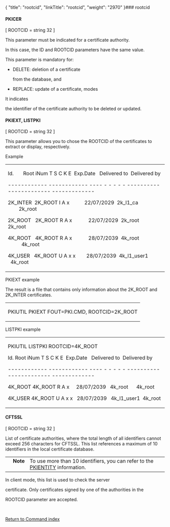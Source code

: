 {
    "title": "rootcid",
    "linkTitle": "rootcid",
    "weight": "2970"
}### <span id="rootcid"></span>rootcid

#### PKICER  

\[ ROOTCID = string 32 \]

This parameter must be indicated for a certificate authority.
In this case, the ID and ROOTCID parameters have the same value.

This parameter is mandatory for:

-   DELETE: deletion of a certificate
    from the database, and
-   REPLACE: update of a certificate, modes

It indicates
the identifier of the certificate authority to be deleted or updated.

#### PKIEXT, LISTPKI

\[ ROOTCID = string 32 \]

This parameter allows you to chose the ROOTCID of the certificates to extract or display, respectively.

Example

<table cellspacing="0">
   <col/>
   <tbody>
      <tr>
         <td>
            <p>Id.                Root         iNum T S C K E  Exp.Date    Delivered to   Delivered by</p>
            <p>------------ ------------ ---- - - - - - ---------- ------------- -------------</p>
            <p>2K_INTER      2K_ROOT           I A x               22/07/2029  2k_l1_ca              2k_root</p>
            <p>2K_ROOT       2K_ROOT           R A x                22/07/2029  2k_root             2k_root</p>
            <p>4K_ROOT        4K_ROOT           R A x                28/07/2039  4k_root                 4k_root</p>
            <p>4K_USER        4K_ROOT           U A x x          28/07/2039  4k_l1_user1     4k_root</p>
         </td>
      </tr>
   </tbody>
</table>

PKIEXT example

The result is a file that contains only information about the 2K\_ROOT and 2K\_INTER certificates.

<table cellspacing="0">
   <col/>
   <tbody>
      <tr>
         <td>
            <p>PKIUTIL PKIEXT FOUT=PKI.CMD, ROOTCID=2K_ROOT</p>
         </td>
      </tr>
   </tbody>
</table>

LISTPKI example

<table cellspacing="0">
   <col/>
   <tbody>
      <tr>
         <td>
            <p>PKIUTIL LISTPKI ROOTCID=4K_ROOT</p>
            <p>Id.          Root         iNum T S C K E  Exp.Date     Delivered to   Delivered by</p>
            <p>------------ ------------ ---- - - - - - ---------- ------------- -------------</p>
            <p>4K_ROOT      4K_ROOT           R A x         28/07/2039   4k_root            4k_root</p>
            <p>4K_USER      4K_ROOT           U A x x     28/07/2039   4k_l1_user1    4k_root</p>
         </td>
      </tr>
   </tbody>
</table>

#### CFTSSL

\[ ROOTCID = string 32 \]

List of certificate authorities, where the total length of all identifiers cannot exceed 256 characters for CFTSSL. This list references a maximum of 10 identifiers in the local certificate database.

<table cellpadding="0" cellspacing="0">
   <col/>
   <col/>
   <col/>
      <tr>
         <td valign="top">         </td>
         <td valign="top"><span><b>Note</b></span>
         </td>
         <td data-mc-autonum="&lt;b&gt;Note&lt;/b&gt;" valign="top">To use more than 10 identifiers, you can refer to the <a href="../../../../transport_security_start_here/certificates2/pkiutil_cli_intro/pkientity">PKIENTITY</a> information.         </td>
      </tr>
</table>

In client mode, this list is used to check the server
certificate. Only certificates signed by one of the authorities in the
ROOTCID parameter are accepted.

 

[Return to Command index](../../)
